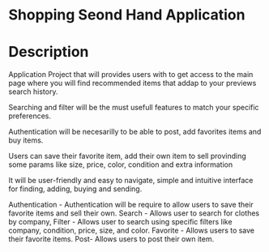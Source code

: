 # Shopping Seond Hand Application 
 
# Description
Application Project that will provides users with to get access to the main page where you will find recommended items that addap to your previews search history. 

Searching and filter will be the must usefull features to match your specific preferences. 

Authentication will be necesarilly to be able to post, add favorites items and buy items.

Users can save their favorite item, add their own item to sell provinding some params like size, price, color, condition and extra information

It will be user-friendly and easy to navigate, simple and intuitive interface for finding, adding, buying and sending.

Authentication - Authentication will be require to allow users to save their favorite items and sell their own.
Search - Allows user to search for clothes by company, 
Filter - Allows user to search using specific filters like company, condition, price, size, and color.
Favorite - Allows users to save their favorite items.
Post- Allows users to post their own item.

